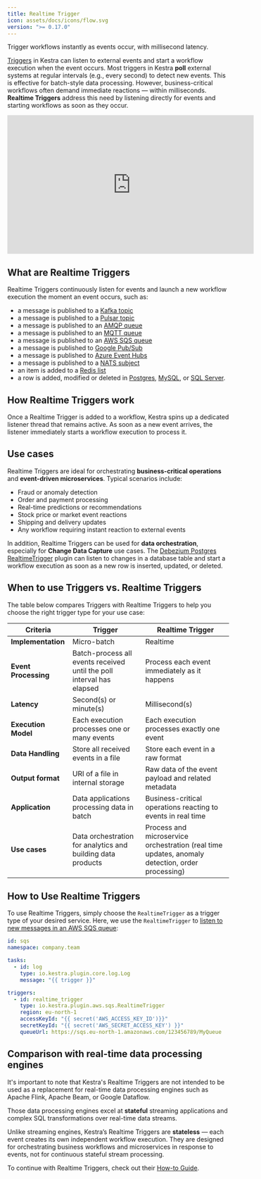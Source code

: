 ```yaml
---
title: Realtime Trigger
icon: assets/docs/icons/flow.svg
version: ">= 0.17.0"
---
```


Trigger workflows instantly as events occur, with millisecond latency.

[Triggers](./index.md) in Kestra can listen to external events and start a workflow execution when the event occurs. Most triggers in Kestra **poll** external systems at regular intervals (e.g., every second) to detect new events. This is effective for batch-style data processing. However, business-critical workflows often demand immediate reactions — within milliseconds. **Realtime Triggers** address this need by listening directly for events and starting workflows as soon as they occur.

<div class="video-container">
    <iframe width="560" height="315" src="https://www.youtube.com/embed/bLzk4dKc95g?si=To23PJ0Ags7Mtb7f" title="YouTube video player" frameborder="0" allow="accelerometer; autoplay; clipboard-write; encrypted-media; gyroscope; picture-in-picture; web-share" referrerpolicy="strict-origin-when-cross-origin" allowfullscreen></iframe>
</div>

## What are Realtime Triggers

Realtime Triggers continuously listen for events and launch a new workflow execution the moment an event occurs, such as:

- a message is published to a [Kafka topic](/plugins/plugin-kafka/io.kestra.plugin.kafka.realtimetrigger)
- a message is published to a [Pulsar topic](/plugins/plugin-pulsar/io.kestra.plugin.pulsar.realtimetrigger)
- a message is published to an [AMQP queue](/plugins/plugin-amqp/io.kestra.plugin.amqp.realtimetrigger)
- a message is published to an [MQTT queue](/plugins/plugin-mqtt/io.kestra.plugin.mqtt.realtimetrigger)
- a message is published to an [AWS SQS queue](/plugins/plugin-aws/sqs/io.kestra.plugin.aws.sqs.realtimetrigger)
- a message is published to [Google Pub/Sub](/plugins/plugin-gcp/pubsub/io.kestra.plugin.gcp.pubsub.realtimetrigger)
- a message is published to [Azure Event Hubs](/plugins/plugin-azure/eventhubs/io.kestra.plugin.azure.eventhubs.realtimetrigger)
- a message is published to a [NATS subject](/plugins/plugin-nats/io.kestra.plugin.nats.realtimetrigger)
- an item is added to a [Redis list](/plugins/plugin-redis/io.kestra.plugin.redis.realtimetriggerlist)
- a row is added, modified or deleted in [Postgres](/plugins/plugin-debezium-postgres/io.kestra.plugin.debezium.postgres.realtimetrigger), [MySQL](/plugins/plugin-debezium-mysql/io.kestra.plugin.debezium.mysql.realtimetrigger), or [SQL Server](/plugins/plugin-debezium-sqlserver/io.kestra.plugin.debezium.sqlserver.realtimetrigger).

## How Realtime Triggers work

Once a Realtime Trigger is added to a workflow, Kestra spins up a dedicated listener thread that remains active. As soon as a new event arrives, the listener immediately starts a workflow execution to process it.

## Use cases

Realtime Triggers are ideal for orchestrating **business-critical operations** and **event-driven microservices**. Typical scenarios include:

- Fraud or anomaly detection
- Order and payment processing
- Real-time predictions or recommendations
- Stock price or market event reactions
- Shipping and delivery updates
- Any workflow requiring instant reaction to external events

In addition, Realtime Triggers can be used for **data orchestration**, especially for **Change Data Capture** use cases. The [Debezium Postgres RealtimeTrigger](/plugins/plugin-debezium-postgres/io.kestra.plugin.debezium.postgres.realtimetrigger) plugin can listen to changes in a database table and start a workflow execution as soon as a new row is inserted, updated, or deleted.

## When to use Triggers vs. Realtime Triggers

The table below compares Triggers with Realtime Triggers to help you choose the right trigger type for your use case:

| Criteria             | Trigger                                                               | Realtime Trigger                                                                                |
|----------------------|-----------------------------------------------------------------------|-------------------------------------------------------------------------------------------------|
| **Implementation**   | Micro-batch                                                           | Realtime                                                                                        |
| **Event Processing** | Batch-process all events received until the poll interval has elapsed | Process each event immediately as it happens                                                    |
| **Latency**          | Second(s) or minute(s)                                                | Millisecond(s)                                                                                  |
| **Execution Model**  | Each execution processes one or many events                           | Each execution processes exactly one event                                                      |
| **Data Handling**    | Store all received events in a file                                   | Store each event in a raw format                                                                |
| **Output format**    | URI of a file in internal storage                                     | Raw data of the event payload and related metadata                                              |
| **Application**      | Data applications processing data in batch                            | Business-critical operations reacting to events in real time                                    |
| **Use cases**        | Data orchestration for analytics and building data products           | Process and microservice orchestration (real time updates, anomaly detection, order processing) |


## How to Use Realtime Triggers

To use Realtime Triggers, simply choose the `RealtimeTrigger` as a trigger type of your desired service. Here, we use the `RealtimeTrigger` to [listen to new messages in an AWS SQS queue](https://youtu.be/bLzk4dKc95g):

```yaml
id: sqs
namespace: company.team

tasks:
  - id: log
    type: io.kestra.plugin.core.log.Log
    message: "{{ trigger }}"

triggers:
  - id: realtime_trigger
    type: io.kestra.plugin.aws.sqs.RealtimeTrigger
    region: eu-north-1
    accessKeyId: "{{ secret('AWS_ACCESS_KEY_ID')}}"
    secretKeyId: "{{ secret('AWS_SECRET_ACCESS_KEY') }}"
    queueUrl: https://sqs.eu-north-1.amazonaws.com/123456789/MyQueue
```

## Comparison with real-time data processing engines

It's important to note that Kestra's Realtime Triggers are not intended to be used as a replacement for real-time data processing engines such as Apache Flink, Apache Beam, or Google Dataflow.

Those data processing engines excel at **stateful** streaming applications and complex SQL transformations over real-time data streams.

Unlike streaming engines, Kestra’s Realtime Triggers are **stateless** — each event creates its own independent workflow execution. They are designed for orchestrating business workflows and microservices in response to events, not for continuous stateful stream processing.

To continue with Realtime Triggers, check out their [How-to Guide](../../15.how-to-guides/realtime-triggers.md).
